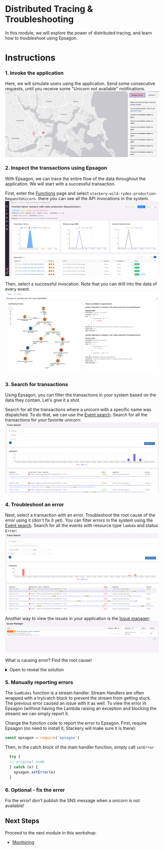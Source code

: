 # Distributed Tracing & Troubleshooting
In this module, we will explore the power of distributed tracing, and learn how
to troubleshoot using Epsagon.

# Instructions
### 1. Invoke the application
Here, we will simulate users using the application. Send some consecutive
requests, until you receive some "Unicorn not available" notifications. 
![Unicorn not available](./images/07-unicorn-not-available.png)


### 2. Inspect the transactions using Epsagon
With Epsagon, we can trace the entire flow of the data throughout the
application. We will start with a successful transaction.

First, enter the [Functions](https://dashboard.epsagon.com/functions) page and
select `stackery-wild-rydes-production-RequestUnicorn`. there you can see all
the API invocations in the system.
![Specific function view](./images/07-specific-function.png)

Then, select a successful invocation. Note that you can drill into the data of
every event.
![Specific invocation](./images/07-specific-invocation.png)


### 3. Search for transactions
Using Epsagon, you can filter the transactions in your system based on
the data they contain. Let's give it a shot.

Search for all the transactions where a unicorn with a specific name was
dispatched. To do that, we can use the
[Event search](https://dashboard.epsagon.com/search). Search for all the
transactions for your favorite unicorn:
![Search a unicorn](./images/07-search-unicorn.png)


### 4. Troubleshoot an error
Next, select a transaction with an error. Troubleshoot the root cause of the
error using it (don't fix it yet). You can filter errors in the system using
the [Event search](https://dashboard.epsagon.com/search). Search for all the
events with resource type `lambda` and status `Error`:
![Events with errors](./images/07-filter-errors.png)

Another way to view the issues in your application is the 
[Issue manager](https://dashboard.epsagon.com/issues):
![Issues](./images/07-issues-manager.png)

What is causing error? Find the root cause!

<details>
<summary> Open to reveal the solution</summary>
<br>
When a user requests a unicorn and the selected one is not available (the 
OccupiedUnicorns DB reports it as busy), a message is still being dispatched
to the `UnicornDispached` SNS! This causes a faulty message to pass downstream
 and the next function malfunctions.
</details>

### 5. Manually reporting errors
The `SumRides` function is a stream handler. Stream Handlers are often wrapped 
with a try/catch block to prevent the stream from getting stuck. The previous
error caused an issue with it as well. To view the error in Epsagon (without
having the Lambda raising an exception and blocking the stream) we can simply
report it.

Change the function code to report the error to Epsagon. First, require
Epsagon (no need to install it, Stackery will make sure it is there):
```javascript
const epsagon = require('epsagon')
```
Then, in the catch block of the main handler function, simply call `setError`
```javascript
  try {
  // original code
  } catch (e) {
    epsagon.setError(e)
  }
```

### 6. Optional - fix the error
Fix the error! don't publish the SNS message when a unicorn is not available!

## Next Steps

Proceed to the next module in this workshop:

* [Monitoring](08-monitoring.md)
